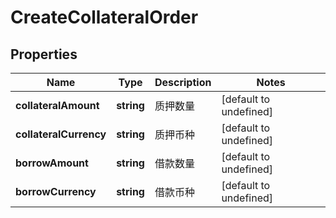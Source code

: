 # CreateCollateralOrder

## Properties

Name | Type | Description | Notes
------------ | ------------- | ------------- | -------------
**collateralAmount** | **string** | 质押数量 | [default to undefined]
**collateralCurrency** | **string** | 质押币种 | [default to undefined]
**borrowAmount** | **string** | 借款数量 | [default to undefined]
**borrowCurrency** | **string** | 借款币种 | [default to undefined]

